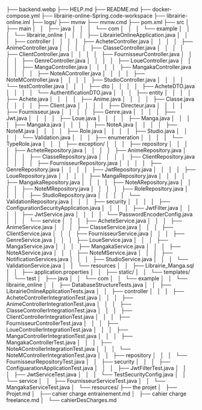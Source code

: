 
├── backend.webp
├── HELP.md
├── README.md
├── docker-compose.yml
├── librairie-online-Spring.code-workspace
├── librairie-online.iml
├── logs/
├── mvnw
├── mvnw.cmd
├── pom.xml
├── src
│   ├── main
│   │   ├── java
│   │   │   └── com
│   │   │       └── example
│   │   │           └── librairie_online
│   │   │               ├── LibrairieOnlineApplication.java
│   │   │               ├── controller
│   │   │               │   ├── AcheteController.java
│   │   │               │   ├── AnimeController.java
│   │   │               │   ├── ClasseController.java
│   │   │               │   ├── ClientController.java
│   │   │               │   ├── FournisseurController.java
│   │   │               │   ├── GenreController.java
│   │   │               │   ├── LoueController.java
│   │   │               │   ├── MangaController.java
│   │   │               │   ├── MangakaController.java
│   │   │               │   ├── NoteAController.java
│   │   │               │   ├── NoteMController.java
│   │   │               │   ├── StudioController.java
│   │   │               │   └── testController.java
│   │   │               ├── dto
│   │   │               │   ├── AcheteDTO.java
│   │   │               │   └── AuthentificationDTO.java
│   │   │               ├── entity
│   │   │               │   ├── Achete.java
│   │   │               │   ├── Anime.java
│   │   │               │   ├── Classe.java
│   │   │               │   ├── Client.java
│   │   │               │   ├── Directeur.java
│   │   │               │   ├── Fournisseur.java
│   │   │               │   ├── Genre.java
│   │   │               │   ├── Jwt.java
│   │   │               │   ├── Loue.java
│   │   │               │   ├── Manga.java
│   │   │               │   ├── Mangaka.java
│   │   │               │   ├── NoteA.java
│   │   │               │   ├── NoteM.java
│   │   │               │   ├── Role.java
│   │   │               │   ├── Studio.java
│   │   │               │   └── Validation.java
│   │   │               ├── enumeration
│   │   │               │   └── TypeRole.java
│   │   │               ├── exception/
│   │   │               ├── repository
│   │   │               │   ├── AcheteRepository.java
│   │   │               │   ├── AnimeRepository.java
│   │   │               │   ├── ClasseRepository.java
│   │   │               │   ├── ClientRepository.java
│   │   │               │   ├── FournisseurRepository.java
│   │   │               │   ├── GenreRepository.java
│   │   │               │   ├── JwtRepository.java
│   │   │               │   ├── LoueRepository.java
│   │   │               │   ├── MangaRepository.java
│   │   │               │   ├── MangakaRepository.java
│   │   │               │   ├── NoteARepository.java
│   │   │               │   ├── NoteMRepository.java
│   │   │               │   ├── RoleRepository.java
│   │   │               │   ├── StudioRepository.java
│   │   │               │   └── ValidationRepository.java
│   │   │               ├── security
│   │   │               │   ├── ConfigurationSecurityApplication.java
│   │   │               │   ├── JwtFilter.java
│   │   │               │   ├── JwtService.java
│   │   │               │   └── PasswordEncoderConfig.java
│   │   │               └── service
│   │   │                   ├── AcheteService.java
│   │   │                   ├── AnimeService.java
│   │   │                   ├── ClasseService.java
│   │   │                   ├── ClientService.java
│   │   │                   ├── FournisseurService.java
│   │   │                   ├── GenreService.java
│   │   │                   ├── LoueService.java
│   │   │                   ├── MangaService.java
│   │   │                   ├── MangakaService.java
│   │   │                   ├── NoteAService.java
│   │   │                   ├── NoteMService.java
│   │   │                   ├── NotificationServices.java
│   │   │                   ├── StudioService.java
│   │   │                   └── ValidationService.java
│   │   └── resources
│   │       ├── Librairie_Manga.sql
│   │       ├── application.properties
│   │       ├── static/
│   │       └── templates/
│   └── test
│       ├── java
│       │   └── com
│       │       └── example
│       │           └── librairie_online
│       │               ├── DatabaseStructureTests.java
│       │               ├── LibrairieOnlineApplicationTests.java
│       │               ├── controller
│       │               │   ├── AcheteControllerIntegrationTest.java
│       │               │   ├── AnimeControllerIntegrationTest.java
│       │               │   ├── ClasseControllerIntegrationTest.java
│       │               │   ├── ClientControllerIntegrationTest.java
│       │               │   ├── FournisseurControllerTest.java
│       │               │   ├── LoueControllerIntegrationTest.java
│       │               │   ├── MangaControllerIntegrationTest.java
│       │               │   ├── MangakaControllerTest.java
│       │               │   ├── NoteAControllerIntegrationTest.java
│       │               │   └── NoteMControllerIntegrationTest.java
│       │               ├── repository
│       │               │   └── FournisseurRepositoryTest.java
│       │               ├── security
│       │               │   ├── ConfiguarationApplicationTest.java
│       │               │   ├── JwtFilterTest.java
│       │               │   ├── JwtServiceTest.java
│       │               │   └── TestSecurityConfig.java
│       │               └── service
│       │                   ├── FournisseurServiceTest.java
│       │                   └── MangakaServiceTest.java
│       └── resources/
├── the projet
│   ├── Projet.md
│   ├── cahier charge entrainement.md
│   ├── cahier charge freelance.md
│   └── cahierDesCharges.md
